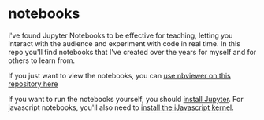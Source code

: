 # notebooks

I've found Jupyter Notebooks to be effective for teaching, letting you interact with the audience and experiment with code in real time. In this repo you'll find notebooks that I've created over the years for myself and for others to learn from.  
  
If you just want to view the notebooks, you can [use nbviewer on this repository here](http://nbviewer.jupyter.org/github/pbhavsar/notebooks/tree/master/)

If you want to run the notebooks yourself, you should [install Jupyter](http://jupyter.org/install.html). For javascript notebooks, you'll also need to [install the iJavascript kernel](https://www.npmjs.com/package/ijavascript).

